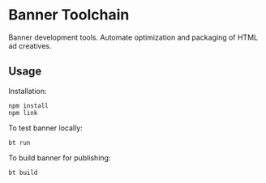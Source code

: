 # Banner Toolchain
Banner development tools. Automate optimization and packaging of HTML ad creatives.

## Usage
Installation:
```
npm install
npm link
```

To test banner locally:

`bt run`

To build banner for publishing:

`bt build`